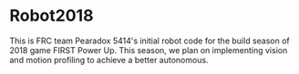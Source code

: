 # Robot2018

This is FRC team Pearadox 5414's initial robot code for the build season of 2018 game FIRST Power Up. This season, we plan on implementing vision and motion profiling to achieve a better autonomous.
